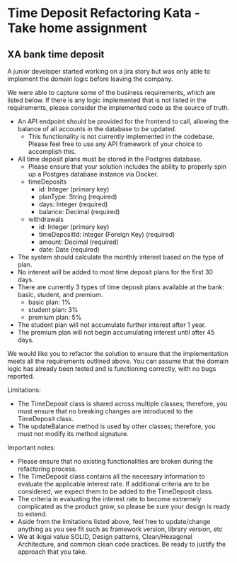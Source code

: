 # Time Deposit Refactoring Kata - Take home assignment
## XA bank time deposit

A junior developer started working on a jira story but was only able to implement the domain logic before leaving the company.

We were able to capture some of the business requirements, which are listed below. If there is any logic implemented that is not listed in the requirements, please consider the implemented code as the source of truth.

- An API endpoint should be provided for the frontend to call, allowing the balance of all accounts in the database to be updated.
  - This functionality is not currently implemented in the codebase. Please feel free to use any API framework of your choice to accomplish this.
- All time deposit plans must be stored in the Postgres database.
  - Please ensure that your solution includes the ability to properly spin up a Postgres database instance via Docker.
  - timeDeposits
    - id: Integer (primary key)
    - planType: String (required)
    - days: Integer (required)
    - balance: Decimal (required)
  - withdrawals
    - id: Integer (primary key)
    - timeDepositId: integer (Foreign Key) (required)
    - amount: Decimal (required)
    - date: Date (required)
- The system should calculate the monthly interest based on the type of plan.
- No interest will be added to most time deposit plans for the first 30 days.
- There are currently 3 types of time deposit plans available at the bank: basic, student, and premium.
    - basic plan: 1%
    - student plan: 3%
    - premium plan: 5%
- The student plan will not accumulate further interest after 1 year.
- The premium plan will not begin accumulating interest until after 45 days.

We would like you to refactor the solution to ensure that the implementation meets all the requirements outlined above. 
You can assume that the domain logic has already been tested and is functioning correctly, with no bugs reported.

Limitations:
- The TimeDeposit class is shared across multiple classes; therefore, you must ensure that no breaking changes are introduced to the TimeDeposit class.
- The updateBalance method is used by other classes; therefore, you must not modify its method signature.

Important notes:
- Please ensure that no existing functionalities are broken during the refactoring process.
- The TimeDeposit class contains all the necessary information to evaluate the applicable interest rate. If additional criteria are to be considered, we expect them to be added to the TimeDeposit class.
- The criteria in evaluating the interest rate to become extremely complicated as the product grow, so please be sure your design is ready to extend.
- Aside from the limitations listed above, feel free to update/change anything as you see fit such as framework version, library version, etc
- We at ikigai value SOLID, Design patterns, Clean/Hexagonal Architecture, and common clean code practices. Be ready to justify the approach that you take.